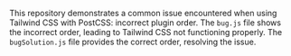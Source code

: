 This repository demonstrates a common issue encountered when using Tailwind CSS with PostCSS: incorrect plugin order.  The `bug.js` file shows the incorrect order, leading to Tailwind CSS not functioning properly.  The `bugSolution.js` file provides the correct order, resolving the issue.